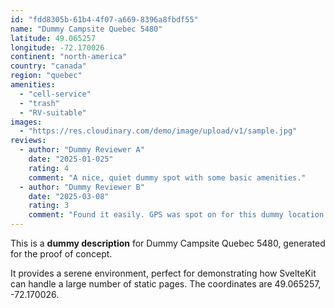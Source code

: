 ```yaml
---
id: "fdd8305b-61b4-4f07-a669-8396a8fbdf55"
name: "Dummy Campsite Quebec 5480"
latitude: 49.065257
longitude: -72.170026
continent: "north-america"
country: "canada"
region: "quebec"
amenities:
  - "cell-service"
  - "trash"
  - "RV-suitable"
images:
  - "https://res.cloudinary.com/demo/image/upload/v1/sample.jpg"
reviews:
  - author: "Dummy Reviewer A"
    date: "2025-01-025"
    rating: 4
    comment: "A nice, quiet dummy spot with some basic amenities."
  - author: "Dummy Reviewer B"
    date: "2025-03-08"
    rating: 3
    comment: "Found it easily. GPS was spot on for this dummy location."
---
```


This is a **dummy description** for Dummy Campsite Quebec 5480, generated for the proof of concept.

It provides a serene environment, perfect for demonstrating how SvelteKit can handle a large number of static pages. The coordinates are 49.065257, -72.170026.
